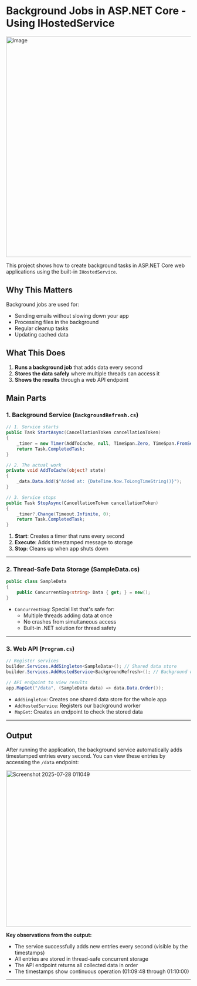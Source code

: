 # Background Jobs in ASP.NET Core - Using IHostedService
<img width="820" height="600" alt="image" src="https://github.com/user-attachments/assets/5484a21f-f52d-4bcd-945d-1766363a90ee" />

This project shows how to create background tasks in ASP.NET Core web applications using the built-in `IHostedService`.

## Why This Matters

Background jobs are used for:
- Sending emails without slowing down your app
- Processing files in the background
- Regular cleanup tasks
- Updating cached data

## What This Does

1. **Runs a background job** that adds data every second
2. **Stores the data safely** where multiple threads can access it
3. **Shows the results** through a web API endpoint

## Main Parts

### 1. Background Service (`BackgroundRefresh.cs`)
```csharp
// 1. Service starts
public Task StartAsync(CancellationToken cancellationToken)
{
    _timer = new Timer(AddToCache, null, TimeSpan.Zero, TimeSpan.FromSeconds(1));
    return Task.CompletedTask;
}

// 2. The actual work
private void AddToCache(object? state)
{
    _data.Data.Add($"Added at: {DateTime.Now.ToLongTimeString()}");
}

// 3. Service stops
public Task StopAsync(CancellationToken cancellationToken)
{
    _timer?.Change(Timeout.Infinite, 0);
    return Task.CompletedTask;
}
```
1. **Start**: Creates a timer that runs every second
2. **Execute**: Adds timestamped message to storage
3. **Stop**: Cleans up when app shuts down
---

### 2. Thread-Safe Data Storage (SampleData.cs)
```csharp
public class SampleData
{
    public ConcurrentBag<string> Data { get; } = new();
}
```
- `ConcurrentBag`: Special list that's safe for:
  - Multiple threads adding data at once
  - No crashes from simultaneous access
  - Built-in .NET solution for thread safety

---
### 3. Web API (`Program.cs`)
```csharp
// Register services
builder.Services.AddSingleton<SampleData>(); // Shared data store
builder.Services.AddHostedService<BackgroundRefresh>(); // Background worker

// API endpoint to view results
app.MapGet("/data", (SampleData data) => data.Data.Order());
```
- `AddSingleton`: Creates one shared data store for the whole app
- `AddHostedService`: Registers our background worker
- `MapGet`: Creates an endpoint to check the stored data
---

## Output

After running the application, the background service automatically adds timestamped entries every second. You can view these entries by accessing the `/data` endpoint:

<img width="1602" height="425" alt="Screenshot 2025-07-28 011049" src="https://github.com/user-attachments/assets/0fafe77d-6299-4d27-81ae-c55f9f471201" />

**Key observations from the output:**
- The service successfully adds new entries every second (visible by the timestamps)
- All entries are stored in thread-safe concurrent storage
- The API endpoint returns all collected data in order
- The timestamps show continuous operation (01:09:48 through 01:10:00)

---
